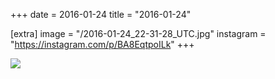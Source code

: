 +++
date = 2016-01-24
title = "2016-01-24"

[extra]
image = "/2016-01-24_22-31-28_UTC.jpg"
instagram = "https://instagram.com/p/BA8EqtpoILk"
+++

<img src="/2016-01-24_22-31-28_UTC.jpg" />
